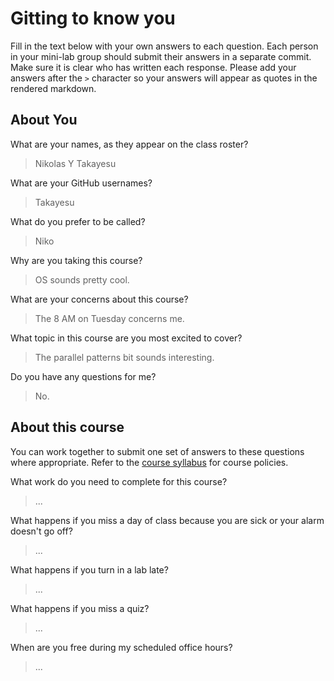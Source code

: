 # Gitting to know you
Fill in the text below with your own answers to each question. Each person in your mini-lab group should submit their answers in a separate commit. Make sure it is clear who has written each response. Please add your answers after the `>` character so your answers will appear as quotes in the rendered markdown.

## About You
What are your names, as they appear on the class roster?
> Nikolas Y Takayesu

What are your GitHub usernames?
> Takayesu

What do you prefer to be called?
> Niko

Why are you taking this course?
> OS sounds pretty cool.

What are your concerns about this course?
> The 8 AM on Tuesday concerns me.

What topic in this course are you most excited to cover?
> The parallel patterns bit sounds interesting.

Do you have any questions for me?
> No.

## About this course
You can work together to submit one set of answers to these questions where appropriate. Refer to the [course syllabus](http://www.cs.grinnell.edu/~curtsinger/teaching/2017S/CSC213/syllabus/) for course policies.

What work do you need to complete for this course?
> ...

What happens if you miss a day of class because you are sick or your alarm doesn't go off?
> ...

What happens if you turn in a lab late?
> ...

What happens if you miss a quiz?
> ...

When are you free during my scheduled office hours?
> ...
